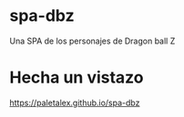 # spa-dbz
Una SPA de los personajes de Dragon ball Z

# Hecha un vistazo
https://paletalex.github.io/spa-dbz
